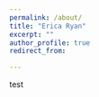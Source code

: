 ```yaml
---
permalink: /about/
title: "Erica Ryan"
excerpt: ""
author_profile: true
redirect_from: 

---
```

test

